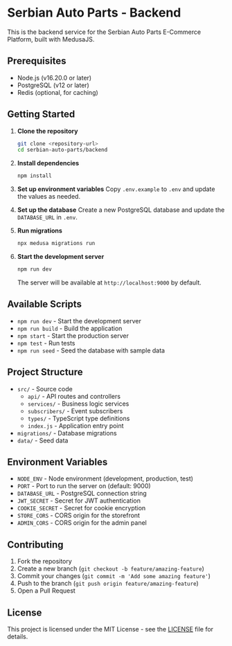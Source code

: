 # Serbian Auto Parts - Backend

This is the backend service for the Serbian Auto Parts E-Commerce Platform, built with MedusaJS.

## Prerequisites

- Node.js (v16.20.0 or later)
- PostgreSQL (v12 or later)
- Redis (optional, for caching)

## Getting Started

1. **Clone the repository**
   ```bash
   git clone <repository-url>
   cd serbian-auto-parts/backend
   ```

2. **Install dependencies**
   ```bash
   npm install
   ```

3. **Set up environment variables**
   Copy `.env.example` to `.env` and update the values as needed.

4. **Set up the database**
   Create a new PostgreSQL database and update the `DATABASE_URL` in `.env`.

5. **Run migrations**
   ```bash
   npx medusa migrations run
   ```

6. **Start the development server**
   ```bash
   npm run dev
   ```

   The server will be available at `http://localhost:9000` by default.

## Available Scripts

- `npm run dev` - Start the development server
- `npm run build` - Build the application
- `npm start` - Start the production server
- `npm test` - Run tests
- `npm run seed` - Seed the database with sample data

## Project Structure

- `src/` - Source code
  - `api/` - API routes and controllers
  - `services/` - Business logic services
  - `subscribers/` - Event subscribers
  - `types/` - TypeScript type definitions
  - `index.js` - Application entry point
- `migrations/` - Database migrations
- `data/` - Seed data

## Environment Variables

- `NODE_ENV` - Node environment (development, production, test)
- `PORT` - Port to run the server on (default: 9000)
- `DATABASE_URL` - PostgreSQL connection string
- `JWT_SECRET` - Secret for JWT authentication
- `COOKIE_SECRET` - Secret for cookie encryption
- `STORE_CORS` - CORS origin for the storefront
- `ADMIN_CORS` - CORS origin for the admin panel

## Contributing

1. Fork the repository
2. Create a new branch (`git checkout -b feature/amazing-feature`)
3. Commit your changes (`git commit -m 'Add some amazing feature'`)
4. Push to the branch (`git push origin feature/amazing-feature`)
5. Open a Pull Request

## License

This project is licensed under the MIT License - see the [LICENSE](LICENSE) file for details.
